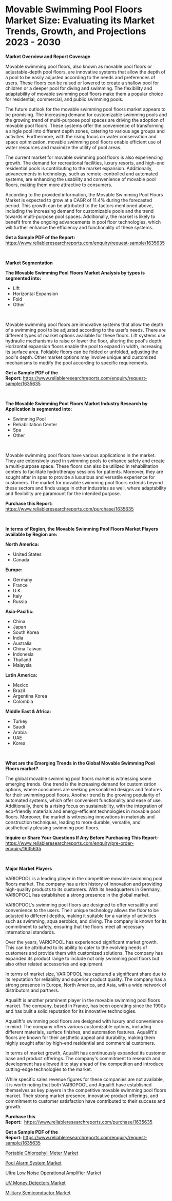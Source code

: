 <p><h1>Movable Swimming Pool Floors Market Size: Evaluating its Market Trends, Growth, and Projections 2023 - 2030</h1></p><p><strong>Market Overview and Report Coverage</strong></p>
<p><p>Movable swimming pool floors, also known as movable pool floors or adjustable-depth pool floors, are innovative systems that allow the depth of a pool to be easily adjusted according to the needs and preferences of users. These floors can be raised or lowered to create a shallow pool for children or a deeper pool for diving and swimming. The flexibility and adaptability of movable swimming pool floors make them a popular choice for residential, commercial, and public swimming pools.</p><p>The future outlook for the movable swimming pool floors market appears to be promising. The increasing demand for customizable swimming pools and the growing trend of multi-purpose pool spaces are driving the adoption of movable pool floors. These systems offer the convenience of transforming a single pool into different depth zones, catering to various age groups and activities. Furthermore, with the rising focus on water conservation and space optimization, movable swimming pool floors enable efficient use of water resources and maximize the utility of pool areas.</p><p>The current market for movable swimming pool floors is also experiencing growth. The demand for recreational facilities, luxury resorts, and high-end residential pools is contributing to the market expansion. Additionally, advancements in technology, such as remote-controlled and automated systems, are enhancing the usability and convenience of movable pool floors, making them more attractive to consumers.</p><p>According to the provided information, the Movable Swimming Pool Floors Market is expected to grow at a CAGR of 11.4% during the forecasted period. This growth can be attributed to the factors mentioned above, including the increasing demand for customizable pools and the trend towards multi-purpose pool spaces. Additionally, the market is likely to benefit from the ongoing advancements in pool floor technologies, which will further enhance the efficiency and functionality of these systems.</p></p>
<p><strong>Get a Sample PDF of the Report:</strong> <a href="https://www.reliableresearchreports.com/enquiry/request-sample/1635635">https://www.reliableresearchreports.com/enquiry/request-sample/1635635</a></p>
<p>&nbsp;</p>
<p><strong>Market Segmentation</strong></p>
<p><strong>The Movable Swimming Pool Floors Market Analysis by types is segmented into:</strong></p>
<p><ul><li>Lift</li><li>Horizontal Expansion</li><li>Fold</li><li>Other</li></ul></p>
<p>&nbsp;</p>
<p><p>Movable swimming pool floors are innovative systems that allow the depth of a swimming pool to be adjusted according to the user's needs. There are different types of market options available for these floors. Lift systems use hydraulic mechanisms to raise or lower the floor, altering the pool's depth. Horizontal expansion floors enable the pool to expand in width, increasing its surface area. Foldable floors can be folded or unfolded, adjusting the pool's depth. Other market options may involve unique and customized mechanisms to modify the pool according to specific requirements.</p></p>
<p><strong>Get a Sample PDF of the Report:</strong>&nbsp;<a href="https://www.reliableresearchreports.com/enquiry/request-sample/1635635">https://www.reliableresearchreports.com/enquiry/request-sample/1635635</a></p>
<p>&nbsp;</p>
<p><strong>The Movable Swimming Pool Floors Market Industry Research by Application is segmented into:</strong></p>
<p><ul><li>Swimming Pool</li><li>Rehabilitation Center</li><li>Spa</li><li>Other</li></ul></p>
<p>&nbsp;</p>
<p><p>Movable swimming pool floors have various applications in the market. They are extensively used in swimming pools to enhance safety and create a multi-purpose space. These floors can also be utilized in rehabilitation centers to facilitate hydrotherapy sessions for patients. Moreover, they are sought after in spas to provide a luxurious and versatile experience for customers. The market for movable swimming pool floors extends beyond these sectors and finds usage in other industries as well, where adaptability and flexibility are paramount for the intended purpose.</p></p>
<p><strong>Purchase this Report:</strong>&nbsp; <a href="https://www.reliableresearchreports.com/purchase/1635635">https://www.reliableresearchreports.com/purchase/1635635</a></p>
<p>&nbsp;</p>
<p><strong>In terms of Region, the Movable Swimming Pool Floors Market Players available by Region are:</strong></p>
<p>
    <p> <strong> North America: </strong>
        <ul>
            <li>United States</li>
            <li>Canada</li>
        </ul>
        </p> 
    <p> <strong> Europe: </strong>
        <ul>
            <li>Germany</li>
            <li>France</li>
            <li>U.K.</li>
            <li>Italy</li>
            <li>Russia</li>
        </ul>
        </p> 
    <p> <strong> Asia-Pacific: </strong>
        <ul>
            <li>China</li>
            <li>Japan</li>
            <li>South Korea</li>
            <li>India</li>
            <li>Australia</li>
            <li>China Taiwan</li>
            <li>Indonesia</li>
            <li>Thailand</li>
            <li>Malaysia</li>
        </ul>
        </p> 
    <p> <strong> Latin America: </strong>
        <ul>
            <li>Mexico</li>
            <li>Brazil</li>
            <li>Argentina Korea</li>
            <li>Colombia</li>
        </ul>
        </p> 
    <p> <strong> Middle East & Africa: </strong>
        <ul>
            <li>Turkey</li>
            <li>Saudi</li>
            <li>Arabia</li>
            <li>UAE</li>
            <li>Korea</li>
        </ul>
    </p>
    </p>
<p>&nbsp;</p>
<p><strong>What are the Emerging Trends in the Global Movable Swimming Pool Floors market?</strong></p>
<p><p>The global movable swimming pool floors market is witnessing some emerging trends. One trend is the increasing demand for customization options, where consumers are seeking personalized designs and features for their swimming pool floors. Another trend is the growing popularity of automated systems, which offer convenient functionality and ease of use. Additionally, there is a rising focus on sustainability, with the integration of eco-friendly materials and energy-efficient technologies in movable pool floors. Moreover, the market is witnessing innovations in materials and construction techniques, leading to more durable, versatile, and aesthetically pleasing swimming pool floors.</p></p>
<p><strong>Inquire or Share Your Questions If Any Before Purchasing This Report</strong>- <a href="https://www.reliableresearchreports.com/enquiry/pre-order-enquiry/1635635">https://www.reliableresearchreports.com/enquiry/pre-order-enquiry/1635635</a></p>
<p>&nbsp;</p>
<p><strong>Major Market Players</strong></p>
<p><p>VARIOPOOL is a leading player in the competitive movable swimming pool floors market. The company has a rich history of innovation and providing high-quality products to its customers. With its headquarters in Germany, VARIOPOOL has established a strong presence in the global market.</p><p>VARIOPOOL's swimming pool floors are designed to offer versatility and convenience to the users. Their unique technology allows the floor to be adjusted to different depths, making it suitable for a variety of activities such as swimming, aqua aerobics, and diving. The company is known for its commitment to safety, ensuring that the floors meet all necessary international standards.</p><p>Over the years, VARIOPOOL has experienced significant market growth. This can be attributed to its ability to cater to the evolving needs of customers and provide them with customized solutions. The company has expanded its product range to include not only swimming pool floors but also other related accessories and equipment.</p><p>In terms of market size, VARIOPOOL has captured a significant share due to its reputation for reliability and superior product quality. The company has a strong presence in Europe, North America, and Asia, with a wide network of distributors and partners.</p><p>Aqualift is another prominent player in the movable swimming pool floors market. The company, based in France, has been operating since the 1990s and has built a solid reputation for its innovative technologies.</p><p>Aqualift's swimming pool floors are designed with luxury and convenience in mind. The company offers various customizable options, including different materials, surface finishes, and automation features. Aqualift's floors are known for their aesthetic appeal and durability, making them highly sought after by high-end residential and commercial customers.</p><p>In terms of market growth, Aqualift has continuously expanded its customer base and product offerings. The company's commitment to research and development has allowed it to stay ahead of the competition and introduce cutting-edge technologies to the market.</p><p>While specific sales revenue figures for these companies are not available, it is worth noting that both VARIOPOOL and Aqualift have established themselves as key players in the competitive movable swimming pool floors market. Their strong market presence, innovative product offerings, and commitment to customer satisfaction have contributed to their success and growth.</p></p>
<p><strong>Purchase this Report:</strong>&nbsp;&nbsp;<a href="https://www.reliableresearchreports.com/purchase/1635635">https://www.reliableresearchreports.com/purchase/1635635</a></p>
<p></p>
<p><strong>Get a Sample PDF of the Report:</strong>&nbsp;<a href="https://www.reliableresearchreports.com/enquiry/request-sample/1635635">https://www.reliableresearchreports.com/enquiry/request-sample/1635635</a></p>
<p><p><a href="https://medium.com/@barttrantow2023/portable-chlorophyll-meter-market-analysis-its-cagr-market-segmentation-and-global-industry-3ba0501872b3">Portable Chlorophyll Meter Market</a></p><p><a href="https://medium.com/@flavietowne/decoding-pool-alarm-system-market-metrics-market-share-trends-and-growth-patterns-a8b2e6432f35">Pool Alarm System Market</a></p><p><a href="https://medium.com/@reecebednar/decoding-ultra-low-noise-operational-amplifier-market-metrics-market-share-trends-and-growth-fc00c3565995">Ultra Low Noise Operational Amplifier Market</a></p><p><a href="https://medium.com/@lincolnfeil/uv-money-detectors-nbsp-market-focuses-on-market-share-size-and-projected-forecast-till-2030-60fbb9b82550">UV Money Detectors Market</a></p><p><a href="https://medium.com/@loriwatson1948/military-semiconductor-market-insight-market-trends-growth-forecasted-from-2023-to-2030-69e4bf87690a">Military Semiconductor Market</a></p></p>